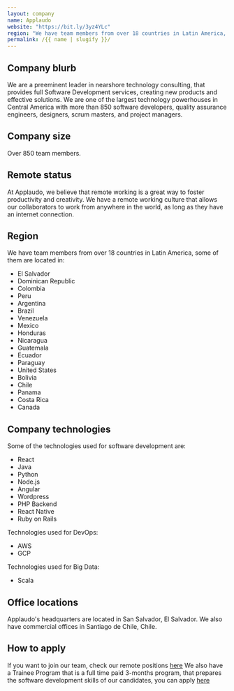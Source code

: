 ```yaml
---
layout: company
name: Applaudo
website: "https://bit.ly/3yz4YLc"
region: "We have team members from over 18 countries in Latin America, some of them are located in:"
permalink: /{{ name | slugify }}/
---
```


## Company blurb

We are a preeminent leader in nearshore technology consulting, that provides full Software Development services, creating new products and effective solutions. We are one of the largest technology powerhouses in Central America with more than 850 software developers, quality assurance engineers, designers, scrum masters, and project managers.

## Company size

Over 850 team members.

## Remote status

At Applaudo, we believe that remote working is a great way to foster productivity and creativity. We have a remote working culture that allows our collaborators to work from anywhere in the world, as long as they have an internet connection.

## Region

We have team members from over 18 countries in Latin America, some of them are located in:

* El Salvador
* Dominican Republic
* Colombia
* Peru
* Argentina
* Brazil
* Venezuela
* Mexico
* Honduras
* Nicaragua
* Guatemala
* Ecuador
* Paraguay
* United States
* Bolivia
* Chile
* Panama
* Costa Rica
* Canada

## Company technologies

Some of the technologies used for software development are:
* React
* Java
* Python
* Node.js
* Angular
* Wordpress
* PHP Backend
* React Native
* Ruby on Rails

Technologies used for DevOps:
* AWS
* GCP

Technologies used for Big Data:
* Scala


## Office locations

Applaudo's headquarters are located in San Salvador, El Salvador. We also have commercial offices in Santiago de Chile, Chile.

## How to apply

If you want to join our team, check our remote positions [here](https://bit.ly/3yz4YLc)
We also have a Trainee Program that is a full time paid 3-months program, that prepares the software development skills of our candidates, you can apply [here](https://bit.ly/3xWZrNf)